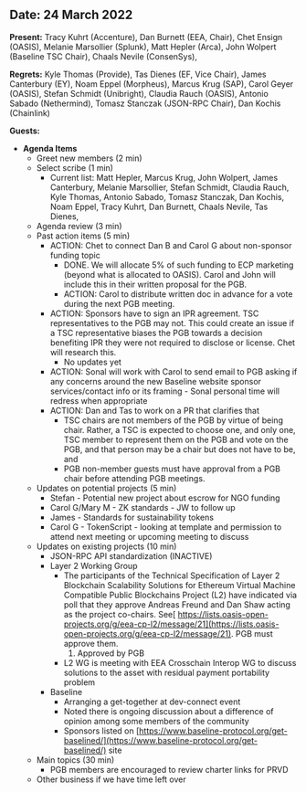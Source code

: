 
## Date:  24 March 2022 

**Present:** Tracy Kuhrt (Accenture), Dan Burnett (EEA, Chair), Chet Ensign (OASIS), Melanie Marsollier (Splunk), Matt Hepler (Arca), John Wolpert (Baseline TSC Chair), Chaals Nevile (ConsenSys), 

**Regrets:**  Kyle Thomas (Provide), Tas Dienes (EF, Vice Chair), James Canterbury (EY), Noam Eppel (Morpheus), Marcus Krug (SAP), Carol Geyer (OASIS), Stefan Schmidt (Unibright), Claudia Rauch (OASIS), Antonio Sabado (Nethermind), Tomasz Stanczak (JSON-RPC Chair), Dan Kochis (Chainlink)

**Guests:** 



* **Agenda Items**
    * Greet new members (2 min)
    * Select scribe (1 min)
        * Current list: Matt Hepler, Marcus Krug, John Wolpert, James Canterbury, Melanie Marsollier, Stefan Schmidt, Claudia Rauch, Kyle Thomas, Antonio Sabado, Tomasz Stanczak, Dan Kochis, Noam Eppel, Tracy Kuhrt, Dan Burnett, Chaals Nevile, Tas Dienes,
    * Agenda review (3 min)
    * Past action items (5 min)
        * ACTION:  Chet to connect Dan B and Carol G about non-sponsor funding topic
            * DONE.  We will allocate 5% of such funding to ECP marketing (beyond what is allocated to OASIS).  Carol and John will include this in their written proposal for the PGB.
            * ACTION: Carol to distribute written doc in advance for a vote during the next PGB meeting.
        * ACTION: Sponsors have to sign an IPR agreement.  TSC representatives to the PGB may not. This could create an issue if a TSC representative biases the PGB towards a decision benefiting IPR they were not required to disclose or license. Chet will research this.
            * No updates yet
        * ACTION: Sonal will work with Carol to send email to PGB asking if any concerns around the new Baseline website sponsor services/contact info or its framing - Sonal personal time will redress when appropriate
        * ACTION: Dan and Tas to work on a PR that clarifies that
            * TSC chairs are not members of the PGB by virtue of being chair.  Rather, a TSC is expected to choose one, and only one, TSC member to represent them on the PGB and vote on the PGB, and that person may be a chair but does not have to be, and
            * PGB non-member guests must have approval from a PGB chair before attending PGB meetings.
    * Updates on potential projects (5 min)
        * Stefan - Potential new project about escrow for NGO funding
        * Carol G/Mary M - ZK standards - JW to follow up
        * James - Standards for sustainability tokens
        * Carol G - TokenScript - looking at template and permission to attend next meeting or upcoming meeting to discuss
    * Updates on existing projects (10 min)
        * JSON-RPC API standardization (INACTIVE)
        * Layer 2 Working Group
            * The participants of the Technical Specification of Layer 2 Blockchain Scalability Solutions for Ethereum Virtual Machine Compatible Public Blockchains Project (L2) have indicated via poll that they approve Andreas Freund and Dan Shaw acting as the project co-chairs. See[ https://lists.oasis-open-projects.org/g/eea-cp-l2/message/21](https://lists.oasis-open-projects.org/g/eea-cp-l2/message/21).  PGB must approve them. 	
                1. Approved by PGB
            * L2 WG is meeting with EEA Crosschain Interop WG to discuss solutions to the asset with residual payment portability problem 
        * Baseline
            * Arranging a get-together at dev-connect event
            * Noted there is ongoing discussion about a difference of opinion among some members of the community 
            * Sponsors listed on [https://www.baseline-protocol.org/get-baselined/](https://www.baseline-protocol.org/get-baselined/) site
    * Main topics (30 min)
        * PGB members are encouraged to review charter links for PRVD
    * Other business if we have time left over
